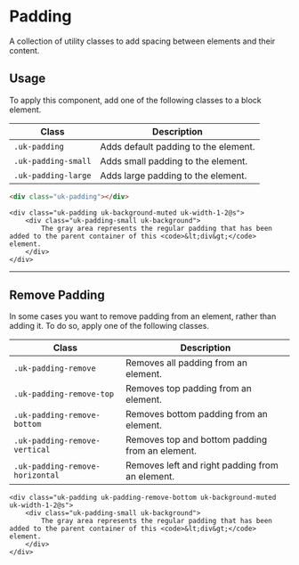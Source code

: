 # Padding

<p class="uk-text-lead">A collection of utility classes to add spacing between elements and their content.</p>

## Usage

To apply this component, add one of the following classes to a block element.

| Class               | Description                          |
|---------------------|--------------------------------------|
| `.uk-padding`       | Adds default padding to the element. |
| `.uk-padding-small` | Adds small padding to the element.   |
| `.uk-padding-large` | Adds large padding to the element.   |

```html
<div class="uk-padding"></div>
```

```example
<div class="uk-padding uk-background-muted uk-width-1-2@s">
    <div class="uk-padding-small uk-background">
        The gray area represents the regular padding that has been added to the parent container of this <code>&lt;div&gt;</code> element.
    </div>
</div>
```

***

## Remove Padding

In some cases you want to remove padding from an element, rather than adding it. To do so, apply one of the following classes.

| Class                           | Description                                     |
|---------------------------------|-------------------------------------------------|
| `.uk-padding-remove`            | Removes all padding from an element.            |
| `.uk-padding-remove-top`        | Removes top padding from an element.            |
| `.uk-padding-remove-bottom`     | Removes bottom padding from an element.         |
| `.uk-padding-remove-vertical`   | Removes top and bottom padding from an element. |
| `.uk-padding-remove-horizontal` | Removes left and right padding from an element. |

```example
<div class="uk-padding uk-padding-remove-bottom uk-background-muted uk-width-1-2@s">
    <div class="uk-padding-small uk-background">
        The gray area represents the regular padding that has been added to the parent container of this <code>&lt;div&gt;</code> element.
    </div>
</div>
```
